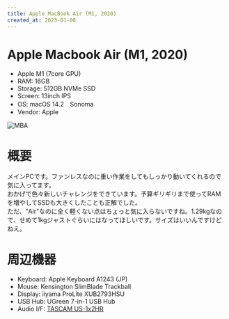 ```yaml
---
title: Apple MacBook Air (M1, 2020)
created_at: 2023-01-08
---
```


# Apple Macbook Air (M1, 2020)
- Apple M1 (7core GPU)
- RAM: 16GB
- Storage: 512GB NVMe SSD
- Screen: 13inch IPS
- OS: macOS 14.2　Sonoma
- Vendor: Apple
  
![MBA](https://i.imgur.com/CMQivpq.jpeg)

# 概要
メインPCです。ファンレスなのに重い作業をしてもしっかり動いてくれるので気に入ってます。<br>おかげで色々新しいチャレンジをできています。予算ギリギリまで使ってRAMを増やしてSSDも大きくしたことも正解でした。<br>ただ、"Air"なのに全く軽くない点はちょっと気に入らないですね。1.29kgなので、せめて1kgジャストぐらいにはなってほしいです。サイズはいいんですけどねえ。

# 周辺機器
- Keyboard: Apple Keyboard A1243 (JP)
- Mouse: Kensington SlimBlade Trackball
- Display: iiyama ProLite XUB2793HSU
- USB Hub: UGreen 7-in-1 USB Hub
- Audio I/F: [TASCAM US-1x2HR](https://hamachi.osaka/posts/us1x2hr/)
